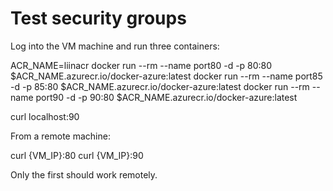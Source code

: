 # Test security groups
Log into the VM machine and run three containers:

ACR_NAME=liinacr
docker run --rm --name port80 -d -p 80:80 $ACR_NAME.azurecr.io/docker-azure:latest
docker run --rm --name port85 -d -p 85:80 $ACR_NAME.azurecr.io/docker-azure:latest
docker run --rm --name port90 -d -p 90:80 $ACR_NAME.azurecr.io/docker-azure:latest

curl localhost:90

From a remote machine:

curl {VM_IP}:80
curl {VM_IP}:90

Only the first should work remotely.
